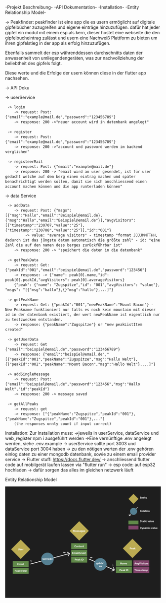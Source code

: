-Projekt Beschreibung-
-API Dokumentation-
-Installation-
-Entity Relationship Model-

-> Peakfinder:
peakfinder ist eine app die es usern ermöglicht auf digitale gipfelbücher zuzugreifen und eigene einträge hinzuzufügen.
dafür hat jeder gipfel ein modul mit einem esp als kern, dieser hostet eine webseite die den gipfelbucheintrag zulässt und usern eine Nachweiß Plattform zu bieten um ihren gipfelstieg in der app als erfolg hinzuzufügen.

Ebenfalls sammelt der esp währenddessen durchschnitts daten der anwesenheit von umliegendengeräten, was zur nachvollziehung der beliebtheit des gipfels folgt.

Diese werte und die Erfolge der usern können diese in der flutter app nachsehen.



-> API Doku

  -> userService 


     -> login
        -> request: Post: {"email":"example@mail.de","password":"123456789"}
        -> response: 200 ->"neuer account wird in datenbank angelegt"

     -> register
        -> request: Post: {"email":"example@mail.de","password":"123456789"}
        -> response: 200 ->"account und password werden im backend verglichen"

     -> registeerMail
        -> request: Post: {"email":"example@mail.de"}
        -> response: 200 -> "email wird an user gesendet, ist für user gedacht welche auf dem berg einen eintrag machen und später benachrichtigt werden sollen, damit sie sich anschliessend einen account machen können und die app runterladen können"



  -> data Service

     -> addData
        -> request: Post: {"msgs":[{"msg":"Hallo","email":"Beispiel@email.de},{"msg":"Hallo","email":"Beispiel@email.de"}],"avgVisitors":[{"timestamp":"230707,"value":"25"},{"timestamp":"230708","value":"25"}],"id":"001"}
             -> value: "average visitors" - timestamp "format JJJJMMTTHH, dadurch ist das jüngste datum automatisch die größte zahl" - id: "eine Zahl die auf den namen dess berges zurückführbar ist"
        -> response: 200 -> "speichert die daten in die datenbank"

     -> getPeakData
        -> request: Get: {"peakId":"001","email":"beispiel@email.de","password":"123456"}
        -> response: -> {"name": peak[0].name,"id": peak[0].peakId,"avgVisitors": peak[0].averageVisitors}
        {"peak": {"name": "Zugspitze","id": "001","avgVisitors": "value"}, "msgs": "[{"msg":"hallo"},{}"msg":"hallo"},...]"}
     
     -> getPeakName
        -> request: Get: {"peakId":"001","newPeakName":"Mount Bacon"} - New Peakname funktioniert nur falls es noch kein mountain mit dieser id in der datenbank existiert, der wert newPeakName ist eigentlich nur zu testzwecken entstanden.
        -> response: {"peakName":"Zugspitze"} or "new peakListItem created"
    
     -> getUserData
        -> request: Get {"email":"beispiel@email.de","password":"123456789"}
        -> response: {"email":"beispiel@email.de","[{"peakId":"001","peakName":"Zugspitze","msg":"Hallo Welt"},{}"peakId":"002","peakName":"Mount Bacon","msg":"Hallo Welt"},...]"}
    
     -> addSingleMessage
        -> request: Post: {"email":"beispiel@email.de","password":"123456","msg":"Hallo Welt","id":"peakId"}
        -> response: 200 -> message saved
    
     -> getAllPeaks
        -> request: get
        -> response: ["{"peakName":"Zugspitze","peakId":"001"},{"peakName":"Zugspitze","peakId":"001"},..."]
        (the responses onnly count if input correct)

Installation:
Zur Installation muss:
->jeweils in userService, dataService und web_register npm i ausgeführt werden
     ->Eine vernünftige .env angelegt werden, siehe .env.example -> userService sollte port 3003 und dataService port 3004 haben
     -> zu den nötigen werten der .env gehören einlog daten zu einer mongodb datenbank, sowie zu einem email provider service
-> Flutter stuff: https://docs.flutter.dev/ -> anschliessend flutter code auf mobilgerät laufen lassen via "flutter run"
-> esp code: auf esp32 hochladen
-> dafür sorgen das alles im gleichen netzwerk läuft

Entity Relationship Model

![entityrelationship.png](entityrelationship.png)
